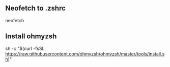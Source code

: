 ## Neofetch to .zshrc
neofetch

## Install ohmyzsh
sh -c "$(curl -fsSL https://raw.githubusercontent.com/ohmyzsh/ohmyzsh/master/tools/install.sh)"
